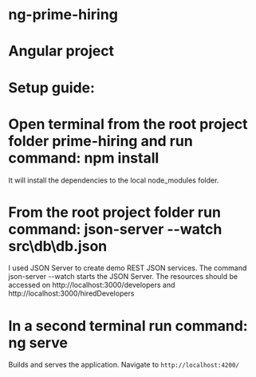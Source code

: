 # ng-prime-hiring

# Angular project

# Setup guide:

# Open terminal from the root project folder prime-hiring and run command: npm install
It will install the dependencies to the local node_modules folder.

# From the root project folder run command:  json-server --watch src\db\db.json
I used JSON Server to create demo REST JSON services. The command json-server --watch starts the JSON Server. 
The resources should be accessed on  http://localhost:3000/developers and http://localhost:3000/hiredDevelopers

# In a second terminal run command: ng serve 
Builds and serves the application.
Navigate to `http://localhost:4200/`
